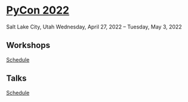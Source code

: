 # [PyCon 2022](https://us.pycon.org/2022/)

Salt Lake City, Utah
Wednesday, April 27, 2022 – Tuesday, May 3, 2022

## Workshops

[Schedule](https://us.pycon.org/2022/schedule/sponsor-workshops/)

## Talks

[Schedule](https://us.pycon.org/2022/schedule/talks/)
